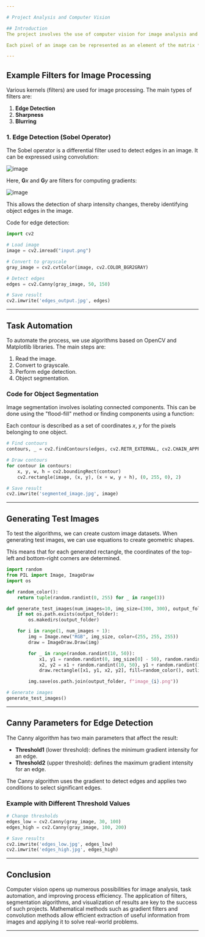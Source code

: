 ```yaml
---

# Project Analysis and Computer Vision

## Introduction
The project involves the use of computer vision for image analysis and task automation. One of the key elements is the processing of input data, particularly the application of filters, edge detection, and object recognition.

Each pixel of an image can be represented as an element of the matrix **I** *x, y*, where *x* and *y* are the coordinates of the pixel, and the value **I** *x, y* represents the intensity of color or brightness.

---
```


## Example Filters for Image Processing
Various kernels (filters) are used for image processing. The main types of filters are:

1. **Edge Detection**
2. **Sharpness**
3. **Blurring**

### 1. Edge Detection (Sobel Operator)
The Sobel operator is a differential filter used to detect edges in an image. It can be expressed using convolution:

![image](https://github.com/user-attachments/assets/925d8774-0f9b-4b3c-811f-139d1feb95e5)

Here, **G**_x_ and **G**_y_ are filters for computing gradients:

![image](https://github.com/user-attachments/assets/3b5bcff1-b4c7-4f8e-8742-708994d6b035)

This allows the detection of sharp intensity changes, thereby identifying object edges in the image.

Code for edge detection:

```python
import cv2

# Load image
image = cv2.imread("input.png")

# Convert to grayscale
gray_image = cv2.cvtColor(image, cv2.COLOR_BGR2GRAY)

# Detect edges
edges = cv2.Canny(gray_image, 50, 150)

# Save result
cv2.imwrite('edges_output.jpg', edges)
```

---

## Task Automation

To automate the process, we use algorithms based on OpenCV and Matplotlib libraries. The main steps are:

1. Read the image.
2. Convert to grayscale.
3. Perform edge detection.
4. Object segmentation.

### Code for Object Segmentation

Image segmentation involves isolating connected components. This can be done using the "flood-fill" method or finding components using a function:

Each contour is described as a set of coordinates *x*, *y* for the pixels belonging to one object.

```python
# Find contours
contours, _ = cv2.findContours(edges, cv2.RETR_EXTERNAL, cv2.CHAIN_APPROX_SIMPLE)

# Draw contours
for contour in contours:
    x, y, w, h = cv2.boundingRect(contour)
    cv2.rectangle(image, (x, y), (x + w, y + h), (0, 255, 0), 2)

# Save result
cv2.imwrite('segmented_image.jpg', image)
```

---

## Generating Test Images

To test the algorithms, we can create custom image datasets. When generating test images, we can use equations to create geometric shapes.

This means that for each generated rectangle, the coordinates of the top-left and bottom-right corners are determined.

```python
import random
from PIL import Image, ImageDraw
import os

def random_color():
    return tuple(random.randint(0, 255) for _ in range(3))

def generate_test_images(num_images=10, img_size=(300, 300), output_folder="test_images"):
    if not os.path.exists(output_folder):
        os.makedirs(output_folder)

    for i in range(1, num_images + 1):
        img = Image.new("RGB", img_size, color=(255, 255, 255))
        draw = ImageDraw.Draw(img)

        for _ in range(random.randint(10, 50)):
            x1, y1 = random.randint(0, img_size[0] - 50), random.randint(0, img_size[1] - 50)
            x2, y2 = x1 + random.randint(10, 50), y1 + random.randint(10, 50)
            draw.rectangle([x1, y1, x2, y2], fill=random_color(), outline=random_color())

        img.save(os.path.join(output_folder, f"image_{i}.png"))

# Generate images
generate_test_images()
```

---

## Canny Parameters for Edge Detection

The Canny algorithm has two main parameters that affect the result:

- **Threshold1** (lower threshold): defines the minimum gradient intensity for an edge.
- **Threshold2** (upper threshold): defines the maximum gradient intensity for an edge.

The Canny algorithm uses the gradient to detect edges and applies two conditions to select significant edges.

### Example with Different Threshold Values

```python
# Change thresholds
edges_low = cv2.Canny(gray_image, 30, 100)
edges_high = cv2.Canny(gray_image, 100, 200)

# Save results
cv2.imwrite('edges_low.jpg', edges_low)
cv2.imwrite('edges_high.jpg', edges_high)
```

---

## Conclusion
Computer vision opens up numerous possibilities for image analysis, task automation, and improving process efficiency. The application of filters, segmentation algorithms, and visualization of results are key to the success of such projects. Mathematical methods such as gradient filters and convolution methods allow efficient extraction of useful information from images and applying it to solve real-world problems.

---
